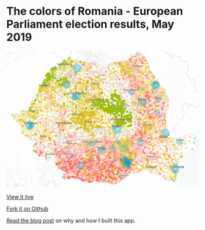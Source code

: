# The colors of Romania - European Parliament election results, May 2019

![screenshot](./screenshot.png)

[View it live](https://raluca-nicola.net/romania-elections)

[Fork it on Github](https://github.com/RalucaNicola/romania-elections)

[Read the blog post](https://medium.com/@ralucagnicola/the-colors-of-romania-how-to-make-a-detailed-interactive-map-of-romanian-election-results-36b2757240ff) on why and how I built this app.

